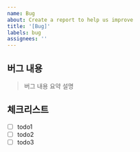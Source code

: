 ```yaml
---
name: Bug
about: Create a report to help us improve
title: '[Bug]'
labels: bug
assignees: ''
---
```


## 버그 내용

> 버그 내용 요약 설명

## 체크리스트

- [ ] todo1
- [ ] todo2
- [ ] todo3
